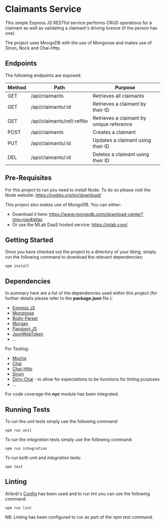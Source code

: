 # Claimants Service

This simple Express JS RESTful service performs CRUD operations for a claimant as well as validating a claimant's driving licence (if the person has one).

The project uses MongoDB with the use of Mongoose and makes use of Sinon, Nock and Chai-Http.

## Endpoints

The following endpoints are exposed:

| Method        | Path                      | Purpose                                    |
| ------------- | ------------------------- | ------------------------------------------ |
| GET           | /api/claimants            | Retrieves all claimants                    |
| GET           | /api/claimants/:id        | Retrieves a claimant by their ID           |
| GET           | /api/claimants/ref/:refNo | Retrieves a claimant by unique reference   |
| POST          | /api/claimants            | Creates a claimant                         |
| PUT           | /api/claimants/:id        | Updates a claimant using their ID          |
| DEL           | /api/claimants/:id        | Deletes a claimant using their ID          |

## Pre-Requisites

For this project to run you need to install Node. To do so please visit the Node website: https://nodejs.org/en/download/

This project also makes use of MongoDB. You can either:

* Download it here: https://www.mongodb.com/download-center?jmp=nav#atlas
* Or use the MLab DaaS hosted service: https://mlab.com/

## Getting Started

Once you have checked out the project to a directory of your liking, simply run the following command to download the relevant dependencies:

```
npm install
```

## Dependencies

In summary here are a list of the dependencies used within this project (for further details please refer to the __package.json__ file.):

* [Express JS](https://expressjs.com/)
* [Mongoose](http://mongoosejs.com/)
* [Body-Parser](https://www.npmjs.com/package/body-parser)
* [Morgan](https://github.com/expressjs/morgan)
* [Passport JS](http://www.passportjs.org/)
* [JsonWebToken](https://github.com/auth0/node-jsonwebtoken)
* ...

For Testing:

* [Mocha](https://mochajs.org/)
* [Chai](http://www.chaijs.com/)
* [Chai-Http](https://github.com/chaijs/chai-http)
* [Sinon](http://sinonjs.org/)
* [Dirty-Chai](https://www.npmjs.com/package/dirty-chai) - to allow for expectations to be functions for linting purposes
* ...

For code coverage the __nyc__ module has been integrated.

## Running Tests

To run the *unit* tests simply use the following command:

```
npm run unit
```

To run the *integration* tests simply use the following command:

```
npm run integration
```

To run both *unit* and *integration* tests:

```
npm test
```

## Linting

Airbnb's [Config](https://www.npmjs.com/package/eslint-config-airbnb) has been used and to run lint you can use the following command:

```
npm run lint
```

NB: Linting has been configured to run as part of the *npm test* command.